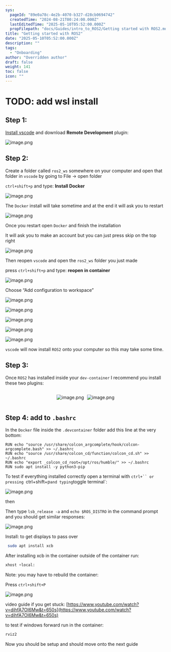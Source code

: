 ```yaml
---
sys:
  pageId: "89e0a78c-4e2b-4070-b327-d28cb0694742"
  createdTime: "2024-08-21T00:24:00.000Z"
  lastEditedTime: "2025-05-10T05:52:00.000Z"
  propFilepath: "docs/Guides/intro_to_ROS2/Getting started with ROS2.md"
title: "Getting started with ROS2"
date: "2025-05-10T05:52:00.000Z"
description: ""
tags:
  - "Onboarding"
author: "Overridden author"
draft: false
weight: 141
toc: false
icon: ""
---
```


# TODO: add wsl install

## Step 1:

[Install vscode](https://code.visualstudio.com/download) and download **Remote Development** plugin:

![image.png](https://prod-files-secure.s3.us-west-2.amazonaws.com/d518164a-d88e-44d1-a4ee-3adb3bd8bce0/efb52993-1881-4a40-b95e-6f020334f022/image.png?X-Amz-Algorithm=AWS4-HMAC-SHA256&X-Amz-Content-Sha256=UNSIGNED-PAYLOAD&X-Amz-Credential=ASIAZI2LB466WSL6KFEZ%2F20250718%2Fus-west-2%2Fs3%2Faws4_request&X-Amz-Date=20250718T091412Z&X-Amz-Expires=3600&X-Amz-Security-Token=IQoJb3JpZ2luX2VjEHAaCXVzLXdlc3QtMiJHMEUCIGnW%2FUBNqrP5qIyfrToAy0nd%2FC3NIaRBPpMegiD%2BtMezAiEAwBIdxlrXp3gJwm98ouaDI3gKnlVt%2BVR6q8DHjrwGo2MqiAQIif%2F%2F%2F%2F%2F%2F%2F%2F%2F%2FARAAGgw2Mzc0MjMxODM4MDUiDO%2BopdcP9bTLqimVNSrcA0IFuzBLcXFVhwsEDMYptJfL0kBHvgVJ1c5TJTztKmE0HPvJzuByE9qXyuCZ1f60RBrUioLpULU4EaBsYn%2B%2FelQqjnraAgVD2DMTqSBbw4u7Du3cuBxK0TJ5TDr7spRuebWCp2AldCzpwY29vvzyfMhYjDghB4yFLRa4JNSLqsEhJO2gQWrxRD4HAFQFHE5AZ%2Bkjgb%2FI4mogE7sAxmuYr3IgmkJZNly%2BxJak3kJ%2BiCSb3KbOfSbL3ZJJ46SGYyzk0o6izmsfegyKofbuj%2Bb%2FEhtjspXu%2FvfF6xGY12PaSB%2F%2BsGyFLom%2BoxI4V6kkCKK3EtHe2nkFz84snVz9vQ6s3CnGG6otkPFbOhYnPp9bL%2Fz9YriQM4bDNUDBuDkq1d8HMwtTcz1k1v8AOklfB02kd8vqvrrqmaBowrLy9L3FopzK2TtaVmSGZgGL6sibAHDlCeMnjm7ExQSKP1fyCbM%2BW3xGf%2FnK7M6xKD8ZKCHgQ9r9XB7wRzttZ%2F79n23gM%2FQIKzlaMkFhbjjs1b0W1zuFFakdCyZmaCfd2mYyYEgPFtbCV1p1aqtmvqIHjoZdkMmDv0mHo0B%2Fif2qduoe5LdoUo%2B1GlaflToewAj7VaQjOm2ClubKY0GceJXmXvW3MIz%2B58MGOqUBIiJZ4WS4xt5tSxosCKYz%2BHeMhhqFyfyRn6jjcN3uISwKXjWMdUowDm7FHAHMF2Fu6kEYE%2B4YpflGfrtFikW96AliUHrpTSGw%2BG3R%2F5OlxqR1Uy%2B2M12lA9rDxbOHho4gLq8gYqM91xdmGqwX%2B0oYPCZ0NqzxfPuzV6iSsUNZb8S9MscxTljVl1dcnaqT4xcXSdlSqOiYRoVKXSQlCRhXeaog7Tm8&X-Amz-Signature=d70c611fcf6a53bfbe293cf927479d03af8b582d4b59007ea7824d62f87dfcab&X-Amz-SignedHeaders=host&x-amz-checksum-mode=ENABLED&x-id=GetObject)

## Step 2:

Create a folder called `ros2_ws` somewhere on your computer and open that folder in `vscode` by going to File → open folder 

`ctrl+shift+p` and type: **Install Docker**

![image.png](https://prod-files-secure.s3.us-west-2.amazonaws.com/d518164a-d88e-44d1-a4ee-3adb3bd8bce0/2269dc0e-1cd5-47ff-bceb-c04ad9b2eab0/image.png?X-Amz-Algorithm=AWS4-HMAC-SHA256&X-Amz-Content-Sha256=UNSIGNED-PAYLOAD&X-Amz-Credential=ASIAZI2LB466WSL6KFEZ%2F20250718%2Fus-west-2%2Fs3%2Faws4_request&X-Amz-Date=20250718T091412Z&X-Amz-Expires=3600&X-Amz-Security-Token=IQoJb3JpZ2luX2VjEHAaCXVzLXdlc3QtMiJHMEUCIGnW%2FUBNqrP5qIyfrToAy0nd%2FC3NIaRBPpMegiD%2BtMezAiEAwBIdxlrXp3gJwm98ouaDI3gKnlVt%2BVR6q8DHjrwGo2MqiAQIif%2F%2F%2F%2F%2F%2F%2F%2F%2F%2FARAAGgw2Mzc0MjMxODM4MDUiDO%2BopdcP9bTLqimVNSrcA0IFuzBLcXFVhwsEDMYptJfL0kBHvgVJ1c5TJTztKmE0HPvJzuByE9qXyuCZ1f60RBrUioLpULU4EaBsYn%2B%2FelQqjnraAgVD2DMTqSBbw4u7Du3cuBxK0TJ5TDr7spRuebWCp2AldCzpwY29vvzyfMhYjDghB4yFLRa4JNSLqsEhJO2gQWrxRD4HAFQFHE5AZ%2Bkjgb%2FI4mogE7sAxmuYr3IgmkJZNly%2BxJak3kJ%2BiCSb3KbOfSbL3ZJJ46SGYyzk0o6izmsfegyKofbuj%2Bb%2FEhtjspXu%2FvfF6xGY12PaSB%2F%2BsGyFLom%2BoxI4V6kkCKK3EtHe2nkFz84snVz9vQ6s3CnGG6otkPFbOhYnPp9bL%2Fz9YriQM4bDNUDBuDkq1d8HMwtTcz1k1v8AOklfB02kd8vqvrrqmaBowrLy9L3FopzK2TtaVmSGZgGL6sibAHDlCeMnjm7ExQSKP1fyCbM%2BW3xGf%2FnK7M6xKD8ZKCHgQ9r9XB7wRzttZ%2F79n23gM%2FQIKzlaMkFhbjjs1b0W1zuFFakdCyZmaCfd2mYyYEgPFtbCV1p1aqtmvqIHjoZdkMmDv0mHo0B%2Fif2qduoe5LdoUo%2B1GlaflToewAj7VaQjOm2ClubKY0GceJXmXvW3MIz%2B58MGOqUBIiJZ4WS4xt5tSxosCKYz%2BHeMhhqFyfyRn6jjcN3uISwKXjWMdUowDm7FHAHMF2Fu6kEYE%2B4YpflGfrtFikW96AliUHrpTSGw%2BG3R%2F5OlxqR1Uy%2B2M12lA9rDxbOHho4gLq8gYqM91xdmGqwX%2B0oYPCZ0NqzxfPuzV6iSsUNZb8S9MscxTljVl1dcnaqT4xcXSdlSqOiYRoVKXSQlCRhXeaog7Tm8&X-Amz-Signature=93bfebbd70f03fbc581ba2b7a2a3bc75b74a53c2fa08b1b1cf379d54707b997d&X-Amz-SignedHeaders=host&x-amz-checksum-mode=ENABLED&x-id=GetObject)

The `Docker` install will take sometime and at the end it will ask you to restart

![image.png](https://prod-files-secure.s3.us-west-2.amazonaws.com/d518164a-d88e-44d1-a4ee-3adb3bd8bce0/ed233f78-be33-4b1f-b89c-9c346c0e961e/image.png?X-Amz-Algorithm=AWS4-HMAC-SHA256&X-Amz-Content-Sha256=UNSIGNED-PAYLOAD&X-Amz-Credential=ASIAZI2LB466WSL6KFEZ%2F20250718%2Fus-west-2%2Fs3%2Faws4_request&X-Amz-Date=20250718T091412Z&X-Amz-Expires=3600&X-Amz-Security-Token=IQoJb3JpZ2luX2VjEHAaCXVzLXdlc3QtMiJHMEUCIGnW%2FUBNqrP5qIyfrToAy0nd%2FC3NIaRBPpMegiD%2BtMezAiEAwBIdxlrXp3gJwm98ouaDI3gKnlVt%2BVR6q8DHjrwGo2MqiAQIif%2F%2F%2F%2F%2F%2F%2F%2F%2F%2FARAAGgw2Mzc0MjMxODM4MDUiDO%2BopdcP9bTLqimVNSrcA0IFuzBLcXFVhwsEDMYptJfL0kBHvgVJ1c5TJTztKmE0HPvJzuByE9qXyuCZ1f60RBrUioLpULU4EaBsYn%2B%2FelQqjnraAgVD2DMTqSBbw4u7Du3cuBxK0TJ5TDr7spRuebWCp2AldCzpwY29vvzyfMhYjDghB4yFLRa4JNSLqsEhJO2gQWrxRD4HAFQFHE5AZ%2Bkjgb%2FI4mogE7sAxmuYr3IgmkJZNly%2BxJak3kJ%2BiCSb3KbOfSbL3ZJJ46SGYyzk0o6izmsfegyKofbuj%2Bb%2FEhtjspXu%2FvfF6xGY12PaSB%2F%2BsGyFLom%2BoxI4V6kkCKK3EtHe2nkFz84snVz9vQ6s3CnGG6otkPFbOhYnPp9bL%2Fz9YriQM4bDNUDBuDkq1d8HMwtTcz1k1v8AOklfB02kd8vqvrrqmaBowrLy9L3FopzK2TtaVmSGZgGL6sibAHDlCeMnjm7ExQSKP1fyCbM%2BW3xGf%2FnK7M6xKD8ZKCHgQ9r9XB7wRzttZ%2F79n23gM%2FQIKzlaMkFhbjjs1b0W1zuFFakdCyZmaCfd2mYyYEgPFtbCV1p1aqtmvqIHjoZdkMmDv0mHo0B%2Fif2qduoe5LdoUo%2B1GlaflToewAj7VaQjOm2ClubKY0GceJXmXvW3MIz%2B58MGOqUBIiJZ4WS4xt5tSxosCKYz%2BHeMhhqFyfyRn6jjcN3uISwKXjWMdUowDm7FHAHMF2Fu6kEYE%2B4YpflGfrtFikW96AliUHrpTSGw%2BG3R%2F5OlxqR1Uy%2B2M12lA9rDxbOHho4gLq8gYqM91xdmGqwX%2B0oYPCZ0NqzxfPuzV6iSsUNZb8S9MscxTljVl1dcnaqT4xcXSdlSqOiYRoVKXSQlCRhXeaog7Tm8&X-Amz-Signature=2ffe97739e70141bd4a54360d4790d55e1cdf58b7050d1642b177e8a2e6e4286&X-Amz-SignedHeaders=host&x-amz-checksum-mode=ENABLED&x-id=GetObject)

Once you restart open `Docker` and finish the installation

It will ask you to make an account but you can just press skip on the top right

![image.png](https://prod-files-secure.s3.us-west-2.amazonaws.com/d518164a-d88e-44d1-a4ee-3adb3bd8bce0/21010ad9-1659-4fd9-9f59-9932a09b2a3d/image.png?X-Amz-Algorithm=AWS4-HMAC-SHA256&X-Amz-Content-Sha256=UNSIGNED-PAYLOAD&X-Amz-Credential=ASIAZI2LB466WSL6KFEZ%2F20250718%2Fus-west-2%2Fs3%2Faws4_request&X-Amz-Date=20250718T091412Z&X-Amz-Expires=3600&X-Amz-Security-Token=IQoJb3JpZ2luX2VjEHAaCXVzLXdlc3QtMiJHMEUCIGnW%2FUBNqrP5qIyfrToAy0nd%2FC3NIaRBPpMegiD%2BtMezAiEAwBIdxlrXp3gJwm98ouaDI3gKnlVt%2BVR6q8DHjrwGo2MqiAQIif%2F%2F%2F%2F%2F%2F%2F%2F%2F%2FARAAGgw2Mzc0MjMxODM4MDUiDO%2BopdcP9bTLqimVNSrcA0IFuzBLcXFVhwsEDMYptJfL0kBHvgVJ1c5TJTztKmE0HPvJzuByE9qXyuCZ1f60RBrUioLpULU4EaBsYn%2B%2FelQqjnraAgVD2DMTqSBbw4u7Du3cuBxK0TJ5TDr7spRuebWCp2AldCzpwY29vvzyfMhYjDghB4yFLRa4JNSLqsEhJO2gQWrxRD4HAFQFHE5AZ%2Bkjgb%2FI4mogE7sAxmuYr3IgmkJZNly%2BxJak3kJ%2BiCSb3KbOfSbL3ZJJ46SGYyzk0o6izmsfegyKofbuj%2Bb%2FEhtjspXu%2FvfF6xGY12PaSB%2F%2BsGyFLom%2BoxI4V6kkCKK3EtHe2nkFz84snVz9vQ6s3CnGG6otkPFbOhYnPp9bL%2Fz9YriQM4bDNUDBuDkq1d8HMwtTcz1k1v8AOklfB02kd8vqvrrqmaBowrLy9L3FopzK2TtaVmSGZgGL6sibAHDlCeMnjm7ExQSKP1fyCbM%2BW3xGf%2FnK7M6xKD8ZKCHgQ9r9XB7wRzttZ%2F79n23gM%2FQIKzlaMkFhbjjs1b0W1zuFFakdCyZmaCfd2mYyYEgPFtbCV1p1aqtmvqIHjoZdkMmDv0mHo0B%2Fif2qduoe5LdoUo%2B1GlaflToewAj7VaQjOm2ClubKY0GceJXmXvW3MIz%2B58MGOqUBIiJZ4WS4xt5tSxosCKYz%2BHeMhhqFyfyRn6jjcN3uISwKXjWMdUowDm7FHAHMF2Fu6kEYE%2B4YpflGfrtFikW96AliUHrpTSGw%2BG3R%2F5OlxqR1Uy%2B2M12lA9rDxbOHho4gLq8gYqM91xdmGqwX%2B0oYPCZ0NqzxfPuzV6iSsUNZb8S9MscxTljVl1dcnaqT4xcXSdlSqOiYRoVKXSQlCRhXeaog7Tm8&X-Amz-Signature=09f9791ebd04eaa49169e751f876a5dfeb40fa08c04cba6e9487d1a0f0cd49a9&X-Amz-SignedHeaders=host&x-amz-checksum-mode=ENABLED&x-id=GetObject)

Then reopen `vscode` and open the `ros2_ws` folder you just made

press `ctrl+shift+p` and type: **reopen in container**

![image.png](https://prod-files-secure.s3.us-west-2.amazonaws.com/d518164a-d88e-44d1-a4ee-3adb3bd8bce0/4e93b8c2-41ad-488c-8095-c74205196118/image.png?X-Amz-Algorithm=AWS4-HMAC-SHA256&X-Amz-Content-Sha256=UNSIGNED-PAYLOAD&X-Amz-Credential=ASIAZI2LB466WSL6KFEZ%2F20250718%2Fus-west-2%2Fs3%2Faws4_request&X-Amz-Date=20250718T091412Z&X-Amz-Expires=3600&X-Amz-Security-Token=IQoJb3JpZ2luX2VjEHAaCXVzLXdlc3QtMiJHMEUCIGnW%2FUBNqrP5qIyfrToAy0nd%2FC3NIaRBPpMegiD%2BtMezAiEAwBIdxlrXp3gJwm98ouaDI3gKnlVt%2BVR6q8DHjrwGo2MqiAQIif%2F%2F%2F%2F%2F%2F%2F%2F%2F%2FARAAGgw2Mzc0MjMxODM4MDUiDO%2BopdcP9bTLqimVNSrcA0IFuzBLcXFVhwsEDMYptJfL0kBHvgVJ1c5TJTztKmE0HPvJzuByE9qXyuCZ1f60RBrUioLpULU4EaBsYn%2B%2FelQqjnraAgVD2DMTqSBbw4u7Du3cuBxK0TJ5TDr7spRuebWCp2AldCzpwY29vvzyfMhYjDghB4yFLRa4JNSLqsEhJO2gQWrxRD4HAFQFHE5AZ%2Bkjgb%2FI4mogE7sAxmuYr3IgmkJZNly%2BxJak3kJ%2BiCSb3KbOfSbL3ZJJ46SGYyzk0o6izmsfegyKofbuj%2Bb%2FEhtjspXu%2FvfF6xGY12PaSB%2F%2BsGyFLom%2BoxI4V6kkCKK3EtHe2nkFz84snVz9vQ6s3CnGG6otkPFbOhYnPp9bL%2Fz9YriQM4bDNUDBuDkq1d8HMwtTcz1k1v8AOklfB02kd8vqvrrqmaBowrLy9L3FopzK2TtaVmSGZgGL6sibAHDlCeMnjm7ExQSKP1fyCbM%2BW3xGf%2FnK7M6xKD8ZKCHgQ9r9XB7wRzttZ%2F79n23gM%2FQIKzlaMkFhbjjs1b0W1zuFFakdCyZmaCfd2mYyYEgPFtbCV1p1aqtmvqIHjoZdkMmDv0mHo0B%2Fif2qduoe5LdoUo%2B1GlaflToewAj7VaQjOm2ClubKY0GceJXmXvW3MIz%2B58MGOqUBIiJZ4WS4xt5tSxosCKYz%2BHeMhhqFyfyRn6jjcN3uISwKXjWMdUowDm7FHAHMF2Fu6kEYE%2B4YpflGfrtFikW96AliUHrpTSGw%2BG3R%2F5OlxqR1Uy%2B2M12lA9rDxbOHho4gLq8gYqM91xdmGqwX%2B0oYPCZ0NqzxfPuzV6iSsUNZb8S9MscxTljVl1dcnaqT4xcXSdlSqOiYRoVKXSQlCRhXeaog7Tm8&X-Amz-Signature=5546fa930c9d767003e4435d390d64a19c993e80f22e2f22935bb0e55f4f307a&X-Amz-SignedHeaders=host&x-amz-checksum-mode=ENABLED&x-id=GetObject)

Choose “Add configuration to workspace”

![image.png](https://prod-files-secure.s3.us-west-2.amazonaws.com/d518164a-d88e-44d1-a4ee-3adb3bd8bce0/9560b282-5060-4989-ba37-97e7b2c22476/image.png?X-Amz-Algorithm=AWS4-HMAC-SHA256&X-Amz-Content-Sha256=UNSIGNED-PAYLOAD&X-Amz-Credential=ASIAZI2LB466WSL6KFEZ%2F20250718%2Fus-west-2%2Fs3%2Faws4_request&X-Amz-Date=20250718T091412Z&X-Amz-Expires=3600&X-Amz-Security-Token=IQoJb3JpZ2luX2VjEHAaCXVzLXdlc3QtMiJHMEUCIGnW%2FUBNqrP5qIyfrToAy0nd%2FC3NIaRBPpMegiD%2BtMezAiEAwBIdxlrXp3gJwm98ouaDI3gKnlVt%2BVR6q8DHjrwGo2MqiAQIif%2F%2F%2F%2F%2F%2F%2F%2F%2F%2FARAAGgw2Mzc0MjMxODM4MDUiDO%2BopdcP9bTLqimVNSrcA0IFuzBLcXFVhwsEDMYptJfL0kBHvgVJ1c5TJTztKmE0HPvJzuByE9qXyuCZ1f60RBrUioLpULU4EaBsYn%2B%2FelQqjnraAgVD2DMTqSBbw4u7Du3cuBxK0TJ5TDr7spRuebWCp2AldCzpwY29vvzyfMhYjDghB4yFLRa4JNSLqsEhJO2gQWrxRD4HAFQFHE5AZ%2Bkjgb%2FI4mogE7sAxmuYr3IgmkJZNly%2BxJak3kJ%2BiCSb3KbOfSbL3ZJJ46SGYyzk0o6izmsfegyKofbuj%2Bb%2FEhtjspXu%2FvfF6xGY12PaSB%2F%2BsGyFLom%2BoxI4V6kkCKK3EtHe2nkFz84snVz9vQ6s3CnGG6otkPFbOhYnPp9bL%2Fz9YriQM4bDNUDBuDkq1d8HMwtTcz1k1v8AOklfB02kd8vqvrrqmaBowrLy9L3FopzK2TtaVmSGZgGL6sibAHDlCeMnjm7ExQSKP1fyCbM%2BW3xGf%2FnK7M6xKD8ZKCHgQ9r9XB7wRzttZ%2F79n23gM%2FQIKzlaMkFhbjjs1b0W1zuFFakdCyZmaCfd2mYyYEgPFtbCV1p1aqtmvqIHjoZdkMmDv0mHo0B%2Fif2qduoe5LdoUo%2B1GlaflToewAj7VaQjOm2ClubKY0GceJXmXvW3MIz%2B58MGOqUBIiJZ4WS4xt5tSxosCKYz%2BHeMhhqFyfyRn6jjcN3uISwKXjWMdUowDm7FHAHMF2Fu6kEYE%2B4YpflGfrtFikW96AliUHrpTSGw%2BG3R%2F5OlxqR1Uy%2B2M12lA9rDxbOHho4gLq8gYqM91xdmGqwX%2B0oYPCZ0NqzxfPuzV6iSsUNZb8S9MscxTljVl1dcnaqT4xcXSdlSqOiYRoVKXSQlCRhXeaog7Tm8&X-Amz-Signature=ada12d0871fdef13e1f0087d7b43499cdbfc3c9386b0022c1fcf222e5ace0101&X-Amz-SignedHeaders=host&x-amz-checksum-mode=ENABLED&x-id=GetObject)

![image.png](https://prod-files-secure.s3.us-west-2.amazonaws.com/d518164a-d88e-44d1-a4ee-3adb3bd8bce0/2ee63f81-886b-48e8-a553-dc6e5eac99e4/image.png?X-Amz-Algorithm=AWS4-HMAC-SHA256&X-Amz-Content-Sha256=UNSIGNED-PAYLOAD&X-Amz-Credential=ASIAZI2LB466WSL6KFEZ%2F20250718%2Fus-west-2%2Fs3%2Faws4_request&X-Amz-Date=20250718T091412Z&X-Amz-Expires=3600&X-Amz-Security-Token=IQoJb3JpZ2luX2VjEHAaCXVzLXdlc3QtMiJHMEUCIGnW%2FUBNqrP5qIyfrToAy0nd%2FC3NIaRBPpMegiD%2BtMezAiEAwBIdxlrXp3gJwm98ouaDI3gKnlVt%2BVR6q8DHjrwGo2MqiAQIif%2F%2F%2F%2F%2F%2F%2F%2F%2F%2FARAAGgw2Mzc0MjMxODM4MDUiDO%2BopdcP9bTLqimVNSrcA0IFuzBLcXFVhwsEDMYptJfL0kBHvgVJ1c5TJTztKmE0HPvJzuByE9qXyuCZ1f60RBrUioLpULU4EaBsYn%2B%2FelQqjnraAgVD2DMTqSBbw4u7Du3cuBxK0TJ5TDr7spRuebWCp2AldCzpwY29vvzyfMhYjDghB4yFLRa4JNSLqsEhJO2gQWrxRD4HAFQFHE5AZ%2Bkjgb%2FI4mogE7sAxmuYr3IgmkJZNly%2BxJak3kJ%2BiCSb3KbOfSbL3ZJJ46SGYyzk0o6izmsfegyKofbuj%2Bb%2FEhtjspXu%2FvfF6xGY12PaSB%2F%2BsGyFLom%2BoxI4V6kkCKK3EtHe2nkFz84snVz9vQ6s3CnGG6otkPFbOhYnPp9bL%2Fz9YriQM4bDNUDBuDkq1d8HMwtTcz1k1v8AOklfB02kd8vqvrrqmaBowrLy9L3FopzK2TtaVmSGZgGL6sibAHDlCeMnjm7ExQSKP1fyCbM%2BW3xGf%2FnK7M6xKD8ZKCHgQ9r9XB7wRzttZ%2F79n23gM%2FQIKzlaMkFhbjjs1b0W1zuFFakdCyZmaCfd2mYyYEgPFtbCV1p1aqtmvqIHjoZdkMmDv0mHo0B%2Fif2qduoe5LdoUo%2B1GlaflToewAj7VaQjOm2ClubKY0GceJXmXvW3MIz%2B58MGOqUBIiJZ4WS4xt5tSxosCKYz%2BHeMhhqFyfyRn6jjcN3uISwKXjWMdUowDm7FHAHMF2Fu6kEYE%2B4YpflGfrtFikW96AliUHrpTSGw%2BG3R%2F5OlxqR1Uy%2B2M12lA9rDxbOHho4gLq8gYqM91xdmGqwX%2B0oYPCZ0NqzxfPuzV6iSsUNZb8S9MscxTljVl1dcnaqT4xcXSdlSqOiYRoVKXSQlCRhXeaog7Tm8&X-Amz-Signature=c3d69f858e648b7d79950d4f0cbdc5e2e74cb09f370319fd0c69c79cbbad8fed&X-Amz-SignedHeaders=host&x-amz-checksum-mode=ENABLED&x-id=GetObject)

![image.png](https://prod-files-secure.s3.us-west-2.amazonaws.com/d518164a-d88e-44d1-a4ee-3adb3bd8bce0/ae1580b2-b048-407e-aed9-b584224a7a04/image.png?X-Amz-Algorithm=AWS4-HMAC-SHA256&X-Amz-Content-Sha256=UNSIGNED-PAYLOAD&X-Amz-Credential=ASIAZI2LB466WSL6KFEZ%2F20250718%2Fus-west-2%2Fs3%2Faws4_request&X-Amz-Date=20250718T091412Z&X-Amz-Expires=3600&X-Amz-Security-Token=IQoJb3JpZ2luX2VjEHAaCXVzLXdlc3QtMiJHMEUCIGnW%2FUBNqrP5qIyfrToAy0nd%2FC3NIaRBPpMegiD%2BtMezAiEAwBIdxlrXp3gJwm98ouaDI3gKnlVt%2BVR6q8DHjrwGo2MqiAQIif%2F%2F%2F%2F%2F%2F%2F%2F%2F%2FARAAGgw2Mzc0MjMxODM4MDUiDO%2BopdcP9bTLqimVNSrcA0IFuzBLcXFVhwsEDMYptJfL0kBHvgVJ1c5TJTztKmE0HPvJzuByE9qXyuCZ1f60RBrUioLpULU4EaBsYn%2B%2FelQqjnraAgVD2DMTqSBbw4u7Du3cuBxK0TJ5TDr7spRuebWCp2AldCzpwY29vvzyfMhYjDghB4yFLRa4JNSLqsEhJO2gQWrxRD4HAFQFHE5AZ%2Bkjgb%2FI4mogE7sAxmuYr3IgmkJZNly%2BxJak3kJ%2BiCSb3KbOfSbL3ZJJ46SGYyzk0o6izmsfegyKofbuj%2Bb%2FEhtjspXu%2FvfF6xGY12PaSB%2F%2BsGyFLom%2BoxI4V6kkCKK3EtHe2nkFz84snVz9vQ6s3CnGG6otkPFbOhYnPp9bL%2Fz9YriQM4bDNUDBuDkq1d8HMwtTcz1k1v8AOklfB02kd8vqvrrqmaBowrLy9L3FopzK2TtaVmSGZgGL6sibAHDlCeMnjm7ExQSKP1fyCbM%2BW3xGf%2FnK7M6xKD8ZKCHgQ9r9XB7wRzttZ%2F79n23gM%2FQIKzlaMkFhbjjs1b0W1zuFFakdCyZmaCfd2mYyYEgPFtbCV1p1aqtmvqIHjoZdkMmDv0mHo0B%2Fif2qduoe5LdoUo%2B1GlaflToewAj7VaQjOm2ClubKY0GceJXmXvW3MIz%2B58MGOqUBIiJZ4WS4xt5tSxosCKYz%2BHeMhhqFyfyRn6jjcN3uISwKXjWMdUowDm7FHAHMF2Fu6kEYE%2B4YpflGfrtFikW96AliUHrpTSGw%2BG3R%2F5OlxqR1Uy%2B2M12lA9rDxbOHho4gLq8gYqM91xdmGqwX%2B0oYPCZ0NqzxfPuzV6iSsUNZb8S9MscxTljVl1dcnaqT4xcXSdlSqOiYRoVKXSQlCRhXeaog7Tm8&X-Amz-Signature=9a07b531faa7b463ce822ed0291ac77478dbbc30fb667b6e7f5dc6605db6bb70&X-Amz-SignedHeaders=host&x-amz-checksum-mode=ENABLED&x-id=GetObject)

![image.png](https://prod-files-secure.s3.us-west-2.amazonaws.com/d518164a-d88e-44d1-a4ee-3adb3bd8bce0/53255b28-f75e-430f-b9e3-c0ac8577e42b/image.png?X-Amz-Algorithm=AWS4-HMAC-SHA256&X-Amz-Content-Sha256=UNSIGNED-PAYLOAD&X-Amz-Credential=ASIAZI2LB466WSL6KFEZ%2F20250718%2Fus-west-2%2Fs3%2Faws4_request&X-Amz-Date=20250718T091412Z&X-Amz-Expires=3600&X-Amz-Security-Token=IQoJb3JpZ2luX2VjEHAaCXVzLXdlc3QtMiJHMEUCIGnW%2FUBNqrP5qIyfrToAy0nd%2FC3NIaRBPpMegiD%2BtMezAiEAwBIdxlrXp3gJwm98ouaDI3gKnlVt%2BVR6q8DHjrwGo2MqiAQIif%2F%2F%2F%2F%2F%2F%2F%2F%2F%2FARAAGgw2Mzc0MjMxODM4MDUiDO%2BopdcP9bTLqimVNSrcA0IFuzBLcXFVhwsEDMYptJfL0kBHvgVJ1c5TJTztKmE0HPvJzuByE9qXyuCZ1f60RBrUioLpULU4EaBsYn%2B%2FelQqjnraAgVD2DMTqSBbw4u7Du3cuBxK0TJ5TDr7spRuebWCp2AldCzpwY29vvzyfMhYjDghB4yFLRa4JNSLqsEhJO2gQWrxRD4HAFQFHE5AZ%2Bkjgb%2FI4mogE7sAxmuYr3IgmkJZNly%2BxJak3kJ%2BiCSb3KbOfSbL3ZJJ46SGYyzk0o6izmsfegyKofbuj%2Bb%2FEhtjspXu%2FvfF6xGY12PaSB%2F%2BsGyFLom%2BoxI4V6kkCKK3EtHe2nkFz84snVz9vQ6s3CnGG6otkPFbOhYnPp9bL%2Fz9YriQM4bDNUDBuDkq1d8HMwtTcz1k1v8AOklfB02kd8vqvrrqmaBowrLy9L3FopzK2TtaVmSGZgGL6sibAHDlCeMnjm7ExQSKP1fyCbM%2BW3xGf%2FnK7M6xKD8ZKCHgQ9r9XB7wRzttZ%2F79n23gM%2FQIKzlaMkFhbjjs1b0W1zuFFakdCyZmaCfd2mYyYEgPFtbCV1p1aqtmvqIHjoZdkMmDv0mHo0B%2Fif2qduoe5LdoUo%2B1GlaflToewAj7VaQjOm2ClubKY0GceJXmXvW3MIz%2B58MGOqUBIiJZ4WS4xt5tSxosCKYz%2BHeMhhqFyfyRn6jjcN3uISwKXjWMdUowDm7FHAHMF2Fu6kEYE%2B4YpflGfrtFikW96AliUHrpTSGw%2BG3R%2F5OlxqR1Uy%2B2M12lA9rDxbOHho4gLq8gYqM91xdmGqwX%2B0oYPCZ0NqzxfPuzV6iSsUNZb8S9MscxTljVl1dcnaqT4xcXSdlSqOiYRoVKXSQlCRhXeaog7Tm8&X-Amz-Signature=8f4c34a8e40c9dabf80df556d9d07d48e2ab49d465c647ba2d3fa90d31ca3a8e&X-Amz-SignedHeaders=host&x-amz-checksum-mode=ENABLED&x-id=GetObject)

![image.png](https://prod-files-secure.s3.us-west-2.amazonaws.com/d518164a-d88e-44d1-a4ee-3adb3bd8bce0/7c562767-5af9-4ffb-97d1-327bcdf4ee00/image.png?X-Amz-Algorithm=AWS4-HMAC-SHA256&X-Amz-Content-Sha256=UNSIGNED-PAYLOAD&X-Amz-Credential=ASIAZI2LB466WSL6KFEZ%2F20250718%2Fus-west-2%2Fs3%2Faws4_request&X-Amz-Date=20250718T091412Z&X-Amz-Expires=3600&X-Amz-Security-Token=IQoJb3JpZ2luX2VjEHAaCXVzLXdlc3QtMiJHMEUCIGnW%2FUBNqrP5qIyfrToAy0nd%2FC3NIaRBPpMegiD%2BtMezAiEAwBIdxlrXp3gJwm98ouaDI3gKnlVt%2BVR6q8DHjrwGo2MqiAQIif%2F%2F%2F%2F%2F%2F%2F%2F%2F%2FARAAGgw2Mzc0MjMxODM4MDUiDO%2BopdcP9bTLqimVNSrcA0IFuzBLcXFVhwsEDMYptJfL0kBHvgVJ1c5TJTztKmE0HPvJzuByE9qXyuCZ1f60RBrUioLpULU4EaBsYn%2B%2FelQqjnraAgVD2DMTqSBbw4u7Du3cuBxK0TJ5TDr7spRuebWCp2AldCzpwY29vvzyfMhYjDghB4yFLRa4JNSLqsEhJO2gQWrxRD4HAFQFHE5AZ%2Bkjgb%2FI4mogE7sAxmuYr3IgmkJZNly%2BxJak3kJ%2BiCSb3KbOfSbL3ZJJ46SGYyzk0o6izmsfegyKofbuj%2Bb%2FEhtjspXu%2FvfF6xGY12PaSB%2F%2BsGyFLom%2BoxI4V6kkCKK3EtHe2nkFz84snVz9vQ6s3CnGG6otkPFbOhYnPp9bL%2Fz9YriQM4bDNUDBuDkq1d8HMwtTcz1k1v8AOklfB02kd8vqvrrqmaBowrLy9L3FopzK2TtaVmSGZgGL6sibAHDlCeMnjm7ExQSKP1fyCbM%2BW3xGf%2FnK7M6xKD8ZKCHgQ9r9XB7wRzttZ%2F79n23gM%2FQIKzlaMkFhbjjs1b0W1zuFFakdCyZmaCfd2mYyYEgPFtbCV1p1aqtmvqIHjoZdkMmDv0mHo0B%2Fif2qduoe5LdoUo%2B1GlaflToewAj7VaQjOm2ClubKY0GceJXmXvW3MIz%2B58MGOqUBIiJZ4WS4xt5tSxosCKYz%2BHeMhhqFyfyRn6jjcN3uISwKXjWMdUowDm7FHAHMF2Fu6kEYE%2B4YpflGfrtFikW96AliUHrpTSGw%2BG3R%2F5OlxqR1Uy%2B2M12lA9rDxbOHho4gLq8gYqM91xdmGqwX%2B0oYPCZ0NqzxfPuzV6iSsUNZb8S9MscxTljVl1dcnaqT4xcXSdlSqOiYRoVKXSQlCRhXeaog7Tm8&X-Amz-Signature=2e718dfb3d30338ee73a0878899a197dcc78cbb29aeb9b02e54db3f11add9087&X-Amz-SignedHeaders=host&x-amz-checksum-mode=ENABLED&x-id=GetObject)

`vscode` will now install `ROS2` onto your computer so this may take some time.

## Step 3:

Once `ROS2` has installed inside your `dev-container` I recommend you install these two plugins:

<div style="display: flex;flex-direction: row; column-gap:10px; max-width: 630px;justify-content: center;">
<div>

![image.png](https://prod-files-secure.s3.us-west-2.amazonaws.com/d518164a-d88e-44d1-a4ee-3adb3bd8bce0/3fc3d550-5a54-4ba1-ba6b-faa01cdb7369/image.png?X-Amz-Algorithm=AWS4-HMAC-SHA256&X-Amz-Content-Sha256=UNSIGNED-PAYLOAD&X-Amz-Credential=ASIAZI2LB466WHK4LTZO%2F20250718%2Fus-west-2%2Fs3%2Faws4_request&X-Amz-Date=20250718T091414Z&X-Amz-Expires=3600&X-Amz-Security-Token=IQoJb3JpZ2luX2VjEHAaCXVzLXdlc3QtMiJHMEUCIHJQmQ6zYN1gfpVjbKxrd3WrnvDii6hKsxk78vbK0d4kAiEAg7swZwysthtw4USTrOzk%2B8iPfOuI8I4wDJjM0Vks9xgqiAQIif%2F%2F%2F%2F%2F%2F%2F%2F%2F%2FARAAGgw2Mzc0MjMxODM4MDUiDIIWjm%2BkA3%2BvF5RuxSrcA3%2BW2R%2FT%2FgHTAtv8GSsEcElKbc%2BabpEKhKF%2FoS7rc8Bmon9Rvn6o%2BeQBv3nOYJUvl%2FWbZKS7ROVQkENKOkJB9nuYL%2FtDLpUD49a5QcMECL9b1f1lYYBlqfmGnjxNOhmkYkyxTjl7z6Kvcs7TKwgovnKj8nMGuusM2tdJh%2F3a%2Bz8M9p4BjyNfROFwIFnZRF4BjLvRvGSbsKjXGqHNM9k%2BMR7AfUa7jUaN0GDSGzZ1fL0vztTH7FN5Gq27GrY4VZ%2FtN4huLJwq31QH0AMxDL50u%2FHGVdjxyKFVUHQrm%2Bcyk%2FjM0SbNJOIhloJM7pW%2B9qtdquv2bvCtAMzCcvLVaVCRHUt8edGJ9LTTXCMSKGa6IYhxrqWCq8kmH0K6%2F42EbSZYLsm8Lv%2FXDZtC%2FIRqbZ6MLYXWFV7Gk4ei4jsz1g6cdv59eNGjPC6Pq4HtZnolRvUw9yVZnt73v8A43NCqdILJN7w2Z4GumezXxmO%2BDcee54unxfFo3SQ9fnz2xNnZ8LTSLanuAM%2BNvKNW1s9yvNraHzQy2PAyiTGpuTuzU7xDbym96%2BARJcTqMF8lRw4OhsbHrZ3zGUHP1LGdER1GdxGlyTuKIOiRBfjtbOMthykWOS%2FdwJ9blchj6jBZ9lCpMOr858MGOqUB6IZ6ZBH0Vbu%2BgAC2a0mEkzIrGJmvC5QzYGKCmHkdvzOH3ZfCBf6VhLekizxy6I20WAIvPzvVg9MhhQuQn5ML%2BxNodatR8n78V7EJM06oRxIWHmuvm7jhkUEDNaTrkaGzKEwWELDOURiFyO0VeFbL0fShssOOBN1I03l5%2FJIdwxm0BCMHF%2BQ3oYZTx7vQaKsWGv4%2B558T3FPDxKOoflLrY4wShAmm&X-Amz-Signature=a75e8d9e62b5baea73cdf9ad1517585c81d0bfa1d501374867cb8ff3318b6c2d&X-Amz-SignedHeaders=host&x-amz-checksum-mode=ENABLED&x-id=GetObject)

</div>
<div>

![image.png](https://prod-files-secure.s3.us-west-2.amazonaws.com/d518164a-d88e-44d1-a4ee-3adb3bd8bce0/d994cc66-13c2-4093-a5a3-f84cf4601a82/image.png?X-Amz-Algorithm=AWS4-HMAC-SHA256&X-Amz-Content-Sha256=UNSIGNED-PAYLOAD&X-Amz-Credential=ASIAZI2LB466XZ3FFVBS%2F20250718%2Fus-west-2%2Fs3%2Faws4_request&X-Amz-Date=20250718T091414Z&X-Amz-Expires=3600&X-Amz-Security-Token=IQoJb3JpZ2luX2VjEHAaCXVzLXdlc3QtMiJGMEQCIC77KWN2pSojKsS5maJQbMXd7KJVg9nLxa%2BCVfadYEs2AiBsxPLCQDffB41U23TtHl8ObWF6dO3%2BvPXGbcU83X3iRCqIBAiJ%2F%2F%2F%2F%2F%2F%2F%2F%2F%2F8BEAAaDDYzNzQyMzE4MzgwNSIMnSuj2W3vf05ciODmKtwDNGHat%2FPdypB0tmdKzlj%2BlOvuB9R4TpcAwjNxuiSTeweBF%2Fl7l8pFWytQYfwlTrLzoTNDB%2BZ21paUlFvZXpHaiMnj%2Fp2qT4AGsXdd%2FXt3WLCCpPbSygJ3M5qiqEoePIb2YziXkoJhKllrLdmT8%2BGlF5Skk8eM2lxRLFKFHlblT5rd6IQpHykQh0r6snFaQTIix0ZEikH9TahCiotalckXYFJ%2FhGb2N278z%2B5X%2BZvNdwHM%2B00HRuKl6j0CItunZx%2FZfnJ7dZiGTGC0o%2BCut2rQcYlpYLMt4Sfqzh%2BT1ZO%2Fm0Tf2pbxgMJlZDY1HKUoJBBZGvCgldkzxj%2BCSnqo0k18bTq8HYrtoH7ijVHIdJWjzSjeHySLNm2Hby4xZ5frg%2B4HyJTxxskbHgH0XEDqYhi7pxLI7FbWsWrlkFVZDMIaHAOKULoWS72RsX8kBfpmqka0TBHuJUrO%2BdT3%2BINGbcnv7g33%2Bk%2BT9ljxNTOGsC3OWmwrqpDecsrqwVoBfVeG3Hjipd4lXJgaYrYgjthkB744qYoZiFjzIp5sP8Ctlc5678sK44U8mBBeTO7Uu54v7im%2B5T%2BnP%2BVJzbBPZtxW8KI1zPYMy7BAHL%2BS%2BDW6lKkOFDnMfFJUI33iyGgeJyYw5PznwwY6pgHX0FotvSPRO0z3KMCfc1WrOR6j5BVvYxFsHWmTOMXO6CQFSTgjB8q3SS8nRGLCB1kEGpaFRzTmqaZqJVt69b0im%2BJLanR1qWBujnVwaZvVG6xzc9hLlEFol0VXeRale6SkjhAqjA466rLUGZV5uKCs32NIdXhbMExWrzmegcDCHtEwKvvv5XzsXnBwWHwrv306t6WvaJ5gbKgnQN98VN%2BKgv89fEbB&X-Amz-Signature=6dedcec328131db59c619bd63e627d4d15429bd50c06f424ae947db05738dd52&X-Amz-SignedHeaders=host&x-amz-checksum-mode=ENABLED&x-id=GetObject)

</div>
</div>

## Step 4: add to `.bashrc`

In the `Docker` file inside the `.devcontainer` folder add this line at the very bottom: 

```docker
RUN echo "source /usr/share/colcon_argcomplete/hook/colcon-argcomplete.bash" >> ~/.bashrc
RUN echo "source /usr/share/colcon_cd/function/colcon_cd.sh" >> ~/.bashrc
RUN echo "export _colcon_cd_root=/opt/ros/humble/" >> ~/.bashrc
RUN sudo apt install -y python3-pip 
```

To test if everything installed correctly open a terminal with `ctrl+`` or pressing `ctrl+shift+p` and typing `toggle terminal`:

![image.png](https://prod-files-secure.s3.us-west-2.amazonaws.com/d518164a-d88e-44d1-a4ee-3adb3bd8bce0/6a4943d8-b04e-4c02-9a58-775f3384d1a5/image.png?X-Amz-Algorithm=AWS4-HMAC-SHA256&X-Amz-Content-Sha256=UNSIGNED-PAYLOAD&X-Amz-Credential=ASIAZI2LB466WSL6KFEZ%2F20250718%2Fus-west-2%2Fs3%2Faws4_request&X-Amz-Date=20250718T091412Z&X-Amz-Expires=3600&X-Amz-Security-Token=IQoJb3JpZ2luX2VjEHAaCXVzLXdlc3QtMiJHMEUCIGnW%2FUBNqrP5qIyfrToAy0nd%2FC3NIaRBPpMegiD%2BtMezAiEAwBIdxlrXp3gJwm98ouaDI3gKnlVt%2BVR6q8DHjrwGo2MqiAQIif%2F%2F%2F%2F%2F%2F%2F%2F%2F%2FARAAGgw2Mzc0MjMxODM4MDUiDO%2BopdcP9bTLqimVNSrcA0IFuzBLcXFVhwsEDMYptJfL0kBHvgVJ1c5TJTztKmE0HPvJzuByE9qXyuCZ1f60RBrUioLpULU4EaBsYn%2B%2FelQqjnraAgVD2DMTqSBbw4u7Du3cuBxK0TJ5TDr7spRuebWCp2AldCzpwY29vvzyfMhYjDghB4yFLRa4JNSLqsEhJO2gQWrxRD4HAFQFHE5AZ%2Bkjgb%2FI4mogE7sAxmuYr3IgmkJZNly%2BxJak3kJ%2BiCSb3KbOfSbL3ZJJ46SGYyzk0o6izmsfegyKofbuj%2Bb%2FEhtjspXu%2FvfF6xGY12PaSB%2F%2BsGyFLom%2BoxI4V6kkCKK3EtHe2nkFz84snVz9vQ6s3CnGG6otkPFbOhYnPp9bL%2Fz9YriQM4bDNUDBuDkq1d8HMwtTcz1k1v8AOklfB02kd8vqvrrqmaBowrLy9L3FopzK2TtaVmSGZgGL6sibAHDlCeMnjm7ExQSKP1fyCbM%2BW3xGf%2FnK7M6xKD8ZKCHgQ9r9XB7wRzttZ%2F79n23gM%2FQIKzlaMkFhbjjs1b0W1zuFFakdCyZmaCfd2mYyYEgPFtbCV1p1aqtmvqIHjoZdkMmDv0mHo0B%2Fif2qduoe5LdoUo%2B1GlaflToewAj7VaQjOm2ClubKY0GceJXmXvW3MIz%2B58MGOqUBIiJZ4WS4xt5tSxosCKYz%2BHeMhhqFyfyRn6jjcN3uISwKXjWMdUowDm7FHAHMF2Fu6kEYE%2B4YpflGfrtFikW96AliUHrpTSGw%2BG3R%2F5OlxqR1Uy%2B2M12lA9rDxbOHho4gLq8gYqM91xdmGqwX%2B0oYPCZ0NqzxfPuzV6iSsUNZb8S9MscxTljVl1dcnaqT4xcXSdlSqOiYRoVKXSQlCRhXeaog7Tm8&X-Amz-Signature=f88ac2068c93a7c648dc8153afff286e3f70c6bd93e43afbf9ebf0c0b99f2869&X-Amz-SignedHeaders=host&x-amz-checksum-mode=ENABLED&x-id=GetObject)

then 

Then type `lsb_release -a` and `echo $ROS_DISTRO` in the command prompt and you should get similar responses:

![image.png](https://prod-files-secure.s3.us-west-2.amazonaws.com/d518164a-d88e-44d1-a4ee-3adb3bd8bce0/3e635dec-a805-4e85-8b9e-d000e5b71a4e/image.png?X-Amz-Algorithm=AWS4-HMAC-SHA256&X-Amz-Content-Sha256=UNSIGNED-PAYLOAD&X-Amz-Credential=ASIAZI2LB466WSL6KFEZ%2F20250718%2Fus-west-2%2Fs3%2Faws4_request&X-Amz-Date=20250718T091412Z&X-Amz-Expires=3600&X-Amz-Security-Token=IQoJb3JpZ2luX2VjEHAaCXVzLXdlc3QtMiJHMEUCIGnW%2FUBNqrP5qIyfrToAy0nd%2FC3NIaRBPpMegiD%2BtMezAiEAwBIdxlrXp3gJwm98ouaDI3gKnlVt%2BVR6q8DHjrwGo2MqiAQIif%2F%2F%2F%2F%2F%2F%2F%2F%2F%2FARAAGgw2Mzc0MjMxODM4MDUiDO%2BopdcP9bTLqimVNSrcA0IFuzBLcXFVhwsEDMYptJfL0kBHvgVJ1c5TJTztKmE0HPvJzuByE9qXyuCZ1f60RBrUioLpULU4EaBsYn%2B%2FelQqjnraAgVD2DMTqSBbw4u7Du3cuBxK0TJ5TDr7spRuebWCp2AldCzpwY29vvzyfMhYjDghB4yFLRa4JNSLqsEhJO2gQWrxRD4HAFQFHE5AZ%2Bkjgb%2FI4mogE7sAxmuYr3IgmkJZNly%2BxJak3kJ%2BiCSb3KbOfSbL3ZJJ46SGYyzk0o6izmsfegyKofbuj%2Bb%2FEhtjspXu%2FvfF6xGY12PaSB%2F%2BsGyFLom%2BoxI4V6kkCKK3EtHe2nkFz84snVz9vQ6s3CnGG6otkPFbOhYnPp9bL%2Fz9YriQM4bDNUDBuDkq1d8HMwtTcz1k1v8AOklfB02kd8vqvrrqmaBowrLy9L3FopzK2TtaVmSGZgGL6sibAHDlCeMnjm7ExQSKP1fyCbM%2BW3xGf%2FnK7M6xKD8ZKCHgQ9r9XB7wRzttZ%2F79n23gM%2FQIKzlaMkFhbjjs1b0W1zuFFakdCyZmaCfd2mYyYEgPFtbCV1p1aqtmvqIHjoZdkMmDv0mHo0B%2Fif2qduoe5LdoUo%2B1GlaflToewAj7VaQjOm2ClubKY0GceJXmXvW3MIz%2B58MGOqUBIiJZ4WS4xt5tSxosCKYz%2BHeMhhqFyfyRn6jjcN3uISwKXjWMdUowDm7FHAHMF2Fu6kEYE%2B4YpflGfrtFikW96AliUHrpTSGw%2BG3R%2F5OlxqR1Uy%2B2M12lA9rDxbOHho4gLq8gYqM91xdmGqwX%2B0oYPCZ0NqzxfPuzV6iSsUNZb8S9MscxTljVl1dcnaqT4xcXSdlSqOiYRoVKXSQlCRhXeaog7Tm8&X-Amz-Signature=dccf015f9f95d55d0915da37b8994eae7f3d64d7b3021b292c90d8c701eebe8f&X-Amz-SignedHeaders=host&x-amz-checksum-mode=ENABLED&x-id=GetObject)

Install:  to get displays to pass over

```bash
 sudo apt install xcb
```

After installing xcb in the container outside of the container run:

```python
xhost +local:
```

Note: you may have to rebuild the container:

Press `ctrl+shift+P`

![image.png](https://prod-files-secure.s3.us-west-2.amazonaws.com/d518164a-d88e-44d1-a4ee-3adb3bd8bce0/6c2be660-2618-4c38-9c26-53554f7a0b7b/image.png?X-Amz-Algorithm=AWS4-HMAC-SHA256&X-Amz-Content-Sha256=UNSIGNED-PAYLOAD&X-Amz-Credential=ASIAZI2LB466WSL6KFEZ%2F20250718%2Fus-west-2%2Fs3%2Faws4_request&X-Amz-Date=20250718T091412Z&X-Amz-Expires=3600&X-Amz-Security-Token=IQoJb3JpZ2luX2VjEHAaCXVzLXdlc3QtMiJHMEUCIGnW%2FUBNqrP5qIyfrToAy0nd%2FC3NIaRBPpMegiD%2BtMezAiEAwBIdxlrXp3gJwm98ouaDI3gKnlVt%2BVR6q8DHjrwGo2MqiAQIif%2F%2F%2F%2F%2F%2F%2F%2F%2F%2FARAAGgw2Mzc0MjMxODM4MDUiDO%2BopdcP9bTLqimVNSrcA0IFuzBLcXFVhwsEDMYptJfL0kBHvgVJ1c5TJTztKmE0HPvJzuByE9qXyuCZ1f60RBrUioLpULU4EaBsYn%2B%2FelQqjnraAgVD2DMTqSBbw4u7Du3cuBxK0TJ5TDr7spRuebWCp2AldCzpwY29vvzyfMhYjDghB4yFLRa4JNSLqsEhJO2gQWrxRD4HAFQFHE5AZ%2Bkjgb%2FI4mogE7sAxmuYr3IgmkJZNly%2BxJak3kJ%2BiCSb3KbOfSbL3ZJJ46SGYyzk0o6izmsfegyKofbuj%2Bb%2FEhtjspXu%2FvfF6xGY12PaSB%2F%2BsGyFLom%2BoxI4V6kkCKK3EtHe2nkFz84snVz9vQ6s3CnGG6otkPFbOhYnPp9bL%2Fz9YriQM4bDNUDBuDkq1d8HMwtTcz1k1v8AOklfB02kd8vqvrrqmaBowrLy9L3FopzK2TtaVmSGZgGL6sibAHDlCeMnjm7ExQSKP1fyCbM%2BW3xGf%2FnK7M6xKD8ZKCHgQ9r9XB7wRzttZ%2F79n23gM%2FQIKzlaMkFhbjjs1b0W1zuFFakdCyZmaCfd2mYyYEgPFtbCV1p1aqtmvqIHjoZdkMmDv0mHo0B%2Fif2qduoe5LdoUo%2B1GlaflToewAj7VaQjOm2ClubKY0GceJXmXvW3MIz%2B58MGOqUBIiJZ4WS4xt5tSxosCKYz%2BHeMhhqFyfyRn6jjcN3uISwKXjWMdUowDm7FHAHMF2Fu6kEYE%2B4YpflGfrtFikW96AliUHrpTSGw%2BG3R%2F5OlxqR1Uy%2B2M12lA9rDxbOHho4gLq8gYqM91xdmGqwX%2B0oYPCZ0NqzxfPuzV6iSsUNZb8S9MscxTljVl1dcnaqT4xcXSdlSqOiYRoVKXSQlCRhXeaog7Tm8&X-Amz-Signature=01a1856f315a20945270f17b42abe141033662de593e1e188bd0669f84e15997&X-Amz-SignedHeaders=host&x-amz-checksum-mode=ENABLED&x-id=GetObject)

video guide if you get stuck: [https://www.youtube.com/watch?v=dihfA7Ol6Mw&t=650s](https://www.youtube.com/watch?v=dihfA7Ol6Mw&t=650s)

to test if windows forward run in the container:

```bash
rviz2
```

Now you should be setup and should move onto the next guide 
